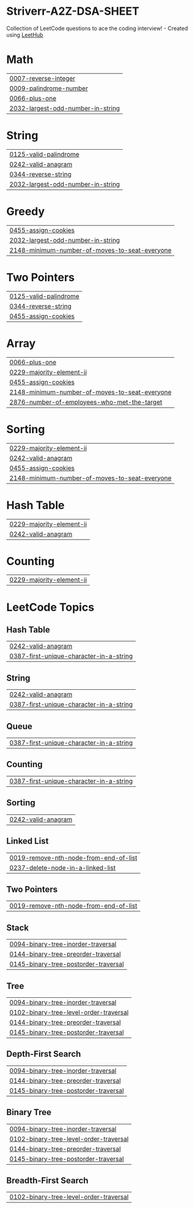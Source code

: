 # Striverr-A2Z-DSA-SHEET
Collection of LeetCode questions to ace the coding interview! - Created using [LeetHub](https://github.com/minjungsung/leethub)


# Math
|  |
| ------- |
| [0007-reverse-integer](https://github.com/amitksingh0880/Striverr-A2Z-DSA-SHEET/tree/master/0007-reverse-integer) |
| [0009-palindrome-number](https://github.com/amitksingh0880/Striverr-A2Z-DSA-SHEET/tree/master/0009-palindrome-number) |
| [0066-plus-one](https://github.com/amitksingh0880/Striverr-A2Z-DSA-SHEET/tree/master/0066-plus-one) |
| [2032-largest-odd-number-in-string](https://github.com/amitksingh0880/Striverr-A2Z-DSA-SHEET/tree/master/2032-largest-odd-number-in-string) |
# String
|  |
| ------- |
| [0125-valid-palindrome](https://github.com/amitksingh0880/Striverr-A2Z-DSA-SHEET/tree/master/0125-valid-palindrome) |
| [0242-valid-anagram](https://github.com/amitksingh0880/Striverr-A2Z-DSA-SHEET/tree/master/0242-valid-anagram) |
| [0344-reverse-string](https://github.com/amitksingh0880/Striverr-A2Z-DSA-SHEET/tree/master/0344-reverse-string) |
| [2032-largest-odd-number-in-string](https://github.com/amitksingh0880/Striverr-A2Z-DSA-SHEET/tree/master/2032-largest-odd-number-in-string) |
# Greedy
|  |
| ------- |
| [0455-assign-cookies](https://github.com/amitksingh0880/Striverr-A2Z-DSA-SHEET/tree/master/0455-assign-cookies) |
| [2032-largest-odd-number-in-string](https://github.com/amitksingh0880/Striverr-A2Z-DSA-SHEET/tree/master/2032-largest-odd-number-in-string) |
| [2148-minimum-number-of-moves-to-seat-everyone](https://github.com/amitksingh0880/Striverr-A2Z-DSA-SHEET/tree/master/2148-minimum-number-of-moves-to-seat-everyone) |
# Two Pointers
|  |
| ------- |
| [0125-valid-palindrome](https://github.com/amitksingh0880/Striverr-A2Z-DSA-SHEET/tree/master/0125-valid-palindrome) |
| [0344-reverse-string](https://github.com/amitksingh0880/Striverr-A2Z-DSA-SHEET/tree/master/0344-reverse-string) |
| [0455-assign-cookies](https://github.com/amitksingh0880/Striverr-A2Z-DSA-SHEET/tree/master/0455-assign-cookies) |
# Array
|  |
| ------- |
| [0066-plus-one](https://github.com/amitksingh0880/Striverr-A2Z-DSA-SHEET/tree/master/0066-plus-one) |
| [0229-majority-element-ii](https://github.com/amitksingh0880/Striverr-A2Z-DSA-SHEET/tree/master/0229-majority-element-ii) |
| [0455-assign-cookies](https://github.com/amitksingh0880/Striverr-A2Z-DSA-SHEET/tree/master/0455-assign-cookies) |
| [2148-minimum-number-of-moves-to-seat-everyone](https://github.com/amitksingh0880/Striverr-A2Z-DSA-SHEET/tree/master/2148-minimum-number-of-moves-to-seat-everyone) |
| [2876-number-of-employees-who-met-the-target](https://github.com/amitksingh0880/Striverr-A2Z-DSA-SHEET/tree/master/2876-number-of-employees-who-met-the-target) |
# Sorting
|  |
| ------- |
| [0229-majority-element-ii](https://github.com/amitksingh0880/Striverr-A2Z-DSA-SHEET/tree/master/0229-majority-element-ii) |
| [0242-valid-anagram](https://github.com/amitksingh0880/Striverr-A2Z-DSA-SHEET/tree/master/0242-valid-anagram) |
| [0455-assign-cookies](https://github.com/amitksingh0880/Striverr-A2Z-DSA-SHEET/tree/master/0455-assign-cookies) |
| [2148-minimum-number-of-moves-to-seat-everyone](https://github.com/amitksingh0880/Striverr-A2Z-DSA-SHEET/tree/master/2148-minimum-number-of-moves-to-seat-everyone) |
# Hash Table
|  |
| ------- |
| [0229-majority-element-ii](https://github.com/amitksingh0880/Striverr-A2Z-DSA-SHEET/tree/master/0229-majority-element-ii) |
| [0242-valid-anagram](https://github.com/amitksingh0880/Striverr-A2Z-DSA-SHEET/tree/master/0242-valid-anagram) |
# Counting
|  |
| ------- |
| [0229-majority-element-ii](https://github.com/amitksingh0880/Striverr-A2Z-DSA-SHEET/tree/master/0229-majority-element-ii) |
<!---LeetCode Topics Start-->
# LeetCode Topics
## Hash Table
|  |
| ------- |
| [0242-valid-anagram](https://github.com/amitksingh0880/Striverr-A2Z-DSA-SHEET/tree/master/0242-valid-anagram) |
| [0387-first-unique-character-in-a-string](https://github.com/amitksingh0880/Striverr-A2Z-DSA-SHEET/tree/master/0387-first-unique-character-in-a-string) |
## String
|  |
| ------- |
| [0242-valid-anagram](https://github.com/amitksingh0880/Striverr-A2Z-DSA-SHEET/tree/master/0242-valid-anagram) |
| [0387-first-unique-character-in-a-string](https://github.com/amitksingh0880/Striverr-A2Z-DSA-SHEET/tree/master/0387-first-unique-character-in-a-string) |
## Queue
|  |
| ------- |
| [0387-first-unique-character-in-a-string](https://github.com/amitksingh0880/Striverr-A2Z-DSA-SHEET/tree/master/0387-first-unique-character-in-a-string) |
## Counting
|  |
| ------- |
| [0387-first-unique-character-in-a-string](https://github.com/amitksingh0880/Striverr-A2Z-DSA-SHEET/tree/master/0387-first-unique-character-in-a-string) |
## Sorting
|  |
| ------- |
| [0242-valid-anagram](https://github.com/amitksingh0880/Striverr-A2Z-DSA-SHEET/tree/master/0242-valid-anagram) |
## Linked List
|  |
| ------- |
| [0019-remove-nth-node-from-end-of-list](https://github.com/amitksingh0880/Striverr-A2Z-DSA-SHEET/tree/master/0019-remove-nth-node-from-end-of-list) |
| [0237-delete-node-in-a-linked-list](https://github.com/amitksingh0880/Striverr-A2Z-DSA-SHEET/tree/master/0237-delete-node-in-a-linked-list) |
## Two Pointers
|  |
| ------- |
| [0019-remove-nth-node-from-end-of-list](https://github.com/amitksingh0880/Striverr-A2Z-DSA-SHEET/tree/master/0019-remove-nth-node-from-end-of-list) |
## Stack
|  |
| ------- |
| [0094-binary-tree-inorder-traversal](https://github.com/amitksingh0880/Striverr-A2Z-DSA-SHEET/tree/master/0094-binary-tree-inorder-traversal) |
| [0144-binary-tree-preorder-traversal](https://github.com/amitksingh0880/Striverr-A2Z-DSA-SHEET/tree/master/0144-binary-tree-preorder-traversal) |
| [0145-binary-tree-postorder-traversal](https://github.com/amitksingh0880/Striverr-A2Z-DSA-SHEET/tree/master/0145-binary-tree-postorder-traversal) |
## Tree
|  |
| ------- |
| [0094-binary-tree-inorder-traversal](https://github.com/amitksingh0880/Striverr-A2Z-DSA-SHEET/tree/master/0094-binary-tree-inorder-traversal) |
| [0102-binary-tree-level-order-traversal](https://github.com/amitksingh0880/Striverr-A2Z-DSA-SHEET/tree/master/0102-binary-tree-level-order-traversal) |
| [0144-binary-tree-preorder-traversal](https://github.com/amitksingh0880/Striverr-A2Z-DSA-SHEET/tree/master/0144-binary-tree-preorder-traversal) |
| [0145-binary-tree-postorder-traversal](https://github.com/amitksingh0880/Striverr-A2Z-DSA-SHEET/tree/master/0145-binary-tree-postorder-traversal) |
## Depth-First Search
|  |
| ------- |
| [0094-binary-tree-inorder-traversal](https://github.com/amitksingh0880/Striverr-A2Z-DSA-SHEET/tree/master/0094-binary-tree-inorder-traversal) |
| [0144-binary-tree-preorder-traversal](https://github.com/amitksingh0880/Striverr-A2Z-DSA-SHEET/tree/master/0144-binary-tree-preorder-traversal) |
| [0145-binary-tree-postorder-traversal](https://github.com/amitksingh0880/Striverr-A2Z-DSA-SHEET/tree/master/0145-binary-tree-postorder-traversal) |
## Binary Tree
|  |
| ------- |
| [0094-binary-tree-inorder-traversal](https://github.com/amitksingh0880/Striverr-A2Z-DSA-SHEET/tree/master/0094-binary-tree-inorder-traversal) |
| [0102-binary-tree-level-order-traversal](https://github.com/amitksingh0880/Striverr-A2Z-DSA-SHEET/tree/master/0102-binary-tree-level-order-traversal) |
| [0144-binary-tree-preorder-traversal](https://github.com/amitksingh0880/Striverr-A2Z-DSA-SHEET/tree/master/0144-binary-tree-preorder-traversal) |
| [0145-binary-tree-postorder-traversal](https://github.com/amitksingh0880/Striverr-A2Z-DSA-SHEET/tree/master/0145-binary-tree-postorder-traversal) |
## Breadth-First Search
|  |
| ------- |
| [0102-binary-tree-level-order-traversal](https://github.com/amitksingh0880/Striverr-A2Z-DSA-SHEET/tree/master/0102-binary-tree-level-order-traversal) |
<!---LeetCode Topics End-->